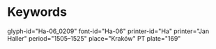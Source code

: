 # Keywords
glyph-id="Ha-06_0209"
font-id="Ha-06"
printer-id="Ha"
printer="Jan Haller"
period="1505–1525"
place="Kraków"
PT plate="169"
